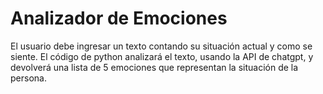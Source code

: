 # Analizador de Emociones

El usuario debe ingresar un texto contando su situación actual y como se siente.
El código de python analizará el texto, usando la API de chatgpt, y devolverá una lista de 5 emociones que representan la situación de la persona.